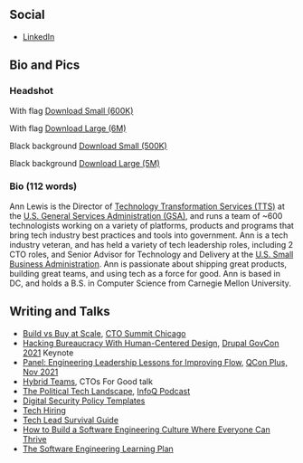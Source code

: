 ## Social
- [LinkedIn](https://www.linkedin.com/in/theannlewis)

## Bio and Pics

### Headshot
With flag [Download Small (600K)](https://s3.amazonaws.com/annlewis.tech/ann_hs_gov-small.jpg)

With flag [Download Large (6M)](https://s3.amazonaws.com/annlewis.tech/ann_hs_gov-large.jpg)

Black background [Download Small (500K)](https://s3.amazonaws.com/annlewis.tech/ann_hs_blk-small.jpg)

Black background [Download Large (5M)](https://s3.amazonaws.com/annlewis.tech/ann_hs_blk-large.jpg)


### Bio (112 words)

Ann Lewis is the Director of <a href="https://www.gsa.gov/about-us/organization/federal-acquisition-service/technology-transformation-services">Technology Transformation Services (TTS)</a> at the <a href="https://www.gsa.gov/">U.S. General Services Administration (GSA)</a>, and runs a team of ~600 technologists working on a variety of platforms, products and programs that bring tech industry best practices and tools into government. Ann is a tech industry veteran, and has held a variety of tech leadership roles, including 2 CTO roles, and Senior Advisor for Technology and Delivery at the <a href="https://www.sba.gov/">U.S. Small Business Administration</a>. Ann is passionate about shipping great products, building great teams, and using tech as a force for good. Ann is based in DC, and holds a B.S. in Computer Science from Carnegie Mellon University.

## Writing and Talks
- [Build vs Buy at Scale](https://docs.google.com/presentation/d/1iNd0MAq6UG7ebCgF1xUxjRu83vPNqcyFDzrdKMMUmJM/edit#slide=id.ge9090756a_1_58), [CTO Summit Chicago](https://www.ctoconnection.com/events/in-person/2022-05-12-the-2022-chicago-cto-summit)
- [Hacking Bureaucracy With Human-Centered Design](https://docs.google.com/presentation/d/101X5edzRshPRf1r9r34zfGAYfwa7wRSfCNFZ1X-fXLQ/view), [Drupal GovCon 2021](https://www.drupalgovcon.org/2021-schedule) Keynote
- [Panel: Engineering Leadership Lessons for Improving Flow](https://www.infoq.com/presentations/improve-velocity-quality/), [QCon Plus, Nov 2021](https://www.infoq.com/)
- [Hybrid Teams](https://docs.google.com/presentation/d/1mDOSXqu8z4eo8P3qMrkEmK-pZYpX39DbaIH1PEmXfEc/view), CTOs For Good talk
- [The Political Tech Landscape](https://www.infoq.com/podcasts/moveon-spoke-cto/), [InfoQ Podcast](https://www.infoq.com/podcasts/)
- [Digital Security Policy Templates](https://ann-lewis.medium.com/digital-security-policy-template-for-nonprofits-59d7d0419edc)
- [Tech Hiring](https://medium.com/@ann_lewis/how-we-hire-tech-folks-7f36bfec594a)
- [Tech Lead Survival Guide](https://medium.com/@ann_lewis/tech-lead-survival-guide-aeee065fe0f5)
- [How to Build a Software Engineering Culture Where Everyone Can Thrive](https://medium.com/@ann_lewis/how-to-build-a-software-engineering-culture-where-everyone-can-thrive-e927bc52ea97)
- [The Software Engineering Learning Plan](https://medium.com/@ann_lewis/the-software-engineering-learning-plan-c4d97aedf913)


